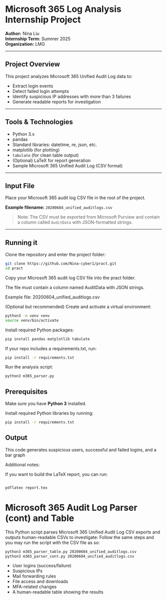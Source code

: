 # Microsoft 365 Log Analysis Internship Project

**Author:** Nina Liu  
**Internship Term:** Summer 2025  
**Organization:** LMG  

---

## Project Overview

This project analyzes Microsoft 365 Unified Audit Log data to:

- Extract login events  
- Detect failed login attempts  
- Identify suspicious IP addresses with more than 3 failures  
- Generate readable reports for investigation  

---

## Tools & Technologies

- Python 3.x  
- pandas  
- Standard libraries: datetime, re, json, etc.  
- matplotlib (for plotting)
- `tabulate` (for clean table output)
- (Optional) LaTeX for report generation  
- Sample Microsoft 365 Unified Audit Log (CSV format)  

---

## Input File

Place your Microsoft 365 audit log CSV file in the root of the project.

**Example filename:** `20200604_unified_auditlogs.csv`

> Note: The CSV must be exported from Microsoft Purview and contain a column called `AuditData` with JSON-formatted strings.

---
## Running it

Clone the repository and enter the project folder:

```bash
git clone https://github.com/Nina-cyber1/pract.git
cd pract
```
Copy your Microsoft 365 audit log CSV file into the pract folder.

The file must contain a column named AuditData with JSON strings.

Example file: 20200604_unified_auditlogs.csv

(Optional but recommended) Create and activate a virtual environment:
```bash
python3 -m venv venv
source venv/bin/activate
```

Install required Python packages:
```bash
pip install pandas matplotlib tabulate
```

If your repo includes a requirements.txt, run:
```bash
pip install -r requirements.txt
```

Run the analysis script:
```bash
python3 m365_parser.py
```

## Prerequisites

Make sure you have **Python 3** installed.

Install required Python libraries by running:

```bash
pip install -r requirements.txt
```

## Output
This code generates suspicious users, successful and failed logins, and a bar graph

Additional notes:

If you want to build the LaTeX report, you can run:
```bash

pdflatex report.tex
```
# Microsoft 365 Audit Log Parser (cont) and Table

This Python script parses Microsoft 365 Unified Audit Log CSV exports and outputs human-readable CSVs to investigate:
Follow the same steps and you may run the script with the CSV file as so: 
```bash
python3 m365_parser_table.py 20200604_unified_auditlogs.csv
python3 m365_parser_cont.py 20200604_unified_auditlogs.csv
```
- User logins (success/failure)
- Suspicious IPs
- Mail forwarding rules
- File access and downloads
- MFA-related changes
- A human-readable table showing the results
